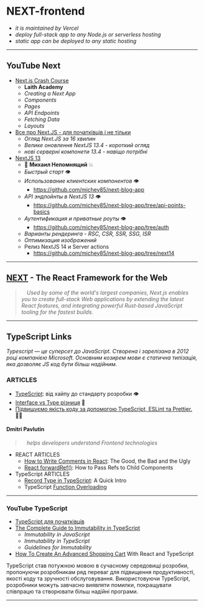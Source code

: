 # NEXT-frontend

- _it is maintained by Vercel_
- _deploy full-stack app to any Node.js or serverless hosting_
- _static app can be deployed to any static hosting_

- - -

## YouTube Next

* [Next.js Crash Course](https://www.youtube.com/watch?v=6HTs8HtZMt0)
  - **Laith Academy**
  - _Creating a Next App_
  - _Components_
  - _Pages_
  - _API Endpoints_
  - _Fetching Data_
  - _Layouts_
* [Все про Next.JS - для початківців і не тільки](https://www.youtube.com/playlist?list=PLx9b8ngesbGEtYSFwh61bq1h7B4rmVqWT)
  - _Огляд Next.JS за 16 хвилин_
  - _Велике оновлення NextJS 13.4 - короткий огляд_
  - _нові серверні компонети 13.4 - навіщо потрібні_
* [NextJS 13](https://www.youtube.com/playlist?list=PLiZoB8JBsdzlgeYHZDJ_orG0vy8JiEhKr)
  - 🤖 **Михаил Непомнящий** 💥
  - _Быстрый старт_ 👁
  - _Использование клиентских компонентов_ 👁
    + https://github.com/michey85/next-blog-app
  - _API эндпойнты в NextJS 13_ 👁
    + https://github.com/michey85/next-blog-app/tree/api-points-basics
  - _Аутентификация и приватные роуты_ 👁
    + https://github.com/michey85/next-blog-app/tree/auth
  - _Варианты рендеринга - RSC, CSR, SSR, SSG, ISR_
  - _Оптимизация изображений_
  - Релиз NextJS 14 и Server actions
    + https://github.com/michey85/next-blog-app/tree/next14

- - -

## [NEXT](https://nextjs.org/) - The React Framework for the Web
> &emsp;_Used by some of the world's largest companies, Next.js enables you to create full-stack Web applications by extending the latest React features, and integrating powerful Rust-based JavaScript tooling for the fastest builds._





- - -

## TypeScript Links

_Typescript — це суперсет до JavaScript. Створена і зарелізана в 2012 році компанією Microsoft. Основним козирем мови є статична типізація, яка дозволяє JS код бути більш надійним._


### ARTICLES

* [TypeScript](https://www.gen.tech/post/typescript-vid-hajpu-do-standartu-rozrobki): від хайпу до стандарту розробки 👁
* [Interface vs Type різниця](https://medium.com/@jstify.community/interface-vs-type-b49b8403bb9c) 🤦
* [Підвищуємо якість коду за допомогою TypeScript, ESLint та Prettier.](https://medium.com/@jstify.community/%D0%BF%D1%96%D0%B4%D0%B2%D0%B8%D1%89%D1%83%D1%94%D0%BC%D0%BE-%D1%8F%D0%BA%D1%96%D1%81%D1%82%D1%8C-%D0%BA%D0%BE%D0%B4%D1%83-%D0%B7%D0%B0-%D0%B4%D0%BE%D0%BF%D0%BE%D0%BC%D0%BE%D0%B3%D0%BE%D1%8E-typescript-eslint-%D1%82%D0%B0-prettier-f50493eba0bd) 🧑‍🌾

#### Dmitri Pavlutin
> &emsp;_helps developers understand Frontend technologies_

* REACT ARTICLES
  + [How to Write Comments in React](https://dmitripavlutin.com/react-comments/): The Good, the Bad and the Ugly
  + [React forwardRef()](https://dmitripavlutin.com/react-forwardref/): How to Pass Refs to Child Components
* TypeScript ARTICLES
  + [Record Type in TypeScript](https://dmitripavlutin.com/typescript-record/): A Quick Intro
  + TypeScript [Function Overloading](https://dmitripavlutin.com/typescript-function-overloading/)

- - -

### YouTube TypeScript

* [TypeScript для початківців](https://www.youtube.com/watch?v=ND-XaEQ4VSk)
* [The Complete Guide to Immutability in TypeScript](https://levelup.gitconnected.com/the-complete-guide-to-immutability-in-typescript-99154f859fdb)
  - _Immutability in JavaScript_
  - _Immutability in TypeScript_
  - _Guidelines for Immutability_
* [How To Create An Advanced Shopping Cart](https://www.youtube.com/watch?v=lATafp15HWA&t=4s) With React and TypeScript


TypeScript став потужною мовою в сучасному середовищі розробки, пропонуючи розробникам ряд переваг для підвищення продуктивності, якості коду та зручності обслуговування. Використовуючи TypeScript, розробники можуть завчасно виявляти помилки, покращувати співпрацю та створювати більш надійні програми. 

- - -

